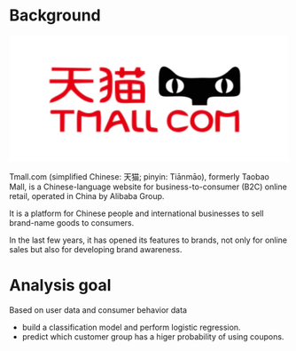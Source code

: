 # Background 
![tmall-view](img/tmall.png)

Tmall.com (simplified Chinese: 天猫; pinyin: Tiānmāo), formerly Taobao Mall, is a Chinese-language website for business-to-consumer (B2C) online retail, operated in China by Alibaba Group. 

It is a platform for Chinese people and international businesses to sell brand-name goods to consumers. 

In the last few years, it has opened its features to brands, not only for online sales but also for developing brand awareness.

# Analysis goal 
Based on user data and consumer behavior data 
- build a classification model and perform logistic regression.
- predict which customer group has a higer probability of using coupons. 
